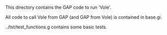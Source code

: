 This directory contains the GAP code to run 'Vole'.

All code to call Vole from GAP (and GAP from Vole) is contained in base.gi.

../tst/test_functions.g contains some basic tests.
